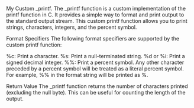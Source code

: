My Custom _printf.
The _printf function is a custom implementation of the printf function in C. It provides a simple way to format and print output to the standard output stream. This custom printf function allows you to print strings, characters, integers, and the percent symbol.

Format Specifiers
The following format specifiers are supported by the custom printf function:

%c: Print a character.
%s: Print a null-terminated string.
%d or %i: Print a signed decimal integer.
%%: Print a percent symbol.
Any other character preceded by a percent symbol will be treated as a literal percent symbol. For example, %% in the format string will be printed as %.

Return Value
The _printf function returns the number of characters printed (excluding the null byte). This can be useful for counting the length of the output.